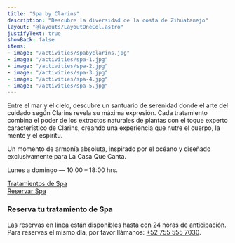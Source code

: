 ```yaml
---
title: "Spa by Clarins"
description: "Descubre la diversidad de la costa de Zihuatanejo"
layout: "@layouts/LayoutOneCol.astro"
justifyText: true
showBack: false
items:
- image: "/activities/spabyclarins.jpg"
- image: "/activities/spa-1.jpg"
- image: "/activities/spa-2.jpg"
- image: "/activities/spa-3.jpg"
- image: "/activities/spa-4.jpg"
- image: "/activities/spa-5.jpg"
---
```

<div class="grid gap-6">
  <p>Entre el mar y el cielo, descubre un santuario de serenidad donde el arte del cuidado según Clarins revela su máxima expresión. Cada tratamiento combina el poder de los extractos naturales de plantas con el toque experto característico de Clarins, creando una experiencia que nutre el cuerpo, la mente y el espíritu.</p>
  <p>Un momento de armonía absoluta, inspirado por el océano y diseñado exclusivamente para La Casa Que Canta.</p>
  <p class="text-xl font-bold">Lunes a domingo — 10:00 – 18:00 hrs.</p>
  <div class="flex flex-wrap mt-8 gap-4 justify-center">
    <div class="relative">
      <a href="/menu_spa.pdf" target="_blank" class="bg-black/90 font-semibold uppercase py-3 px-6 text-white hover:bg-black/60">Tratamientos de Spa</a>
    </div>
    <div class="relative mt-6 md:mt-0">
      <a href="#" id="spaReservationBtn" class="bg-black/90 font-semibold uppercase py-3 px-6 text-white hover:bg-black/60">Reservar Spa</a>
    </div>
  </div>
</div>
<!-- Spa Reservation Popup -->
<div id="spaReservationPopup" class="hidden fixed  z-20 inset-0 bg-black bg-opacity-50 overflow-y-auto h-full w-full">
  <div class="relative top-20 mx-auto p-5 border -mt-8 max-w-4xl shadow-lg rounded-md bg-white">
    <div class="mt-3 text-center ">
      <h3 class="text-3xl  md:text-5xl leading-6  font-bold">Reserva tu tratamiento de Spa</h3>
      <div class="mt-2 px-7 py-3">
        <p class="text-sm md:text-base max-w-xl mx-auto text-balance mb-4 text-black/90">
          Las reservas en línea están disponibles hasta con 24 horas de anticipación. Para reservas el mismo día, por favor llámanos: <a href="tel:+527555557030">+52 755 555 7030</a>.
        </p>
        <form id="spaReservationForm" class="space-y-4  max-w-3xl mx-auto">
  <div class="grid md:grid-cols-2 gap-4">
